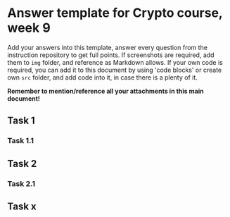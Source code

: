 # Answer template for Crypto course, week 9 

Add your answers into this template, answer every question from the instruction repository to get full points. If screenshots are required, add them to `img` folder, and reference as Markdown allows. If your own code is required, you can add it to this document by using 'code blocks' or create own `src` folder, and add code into it, in case there is a plenty of it.

 **Remember to mention/reference all your attachments in this main document!**

## Task 1

### Task 1.1

## Task 2

### Task 2.1

## Task x
